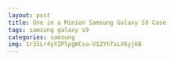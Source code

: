 ```yaml
---
layout: post
title: One in a Minion Samsung Galaxy S9 Case
tags: samsung galaxy s9
categories: samsung
img: 1r35Lr4yYZPlpgWCsa-VS2YhTsLX6yj6B
---
```

